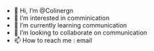 - 👋 Hi, I’m @Colinergn
- 👀 I’m interested in comminication
- 🌱 I’m currently learning communication
- 💞️ I’m looking to collaborate on communication
- 📫 How to reach me : email

<!---
Colinergn/Colinergn is a ✨ special ✨ repository because its `README.md` (this file) appears on your GitHub profile.
You can click the Preview link to take a look at your changes.
--->
